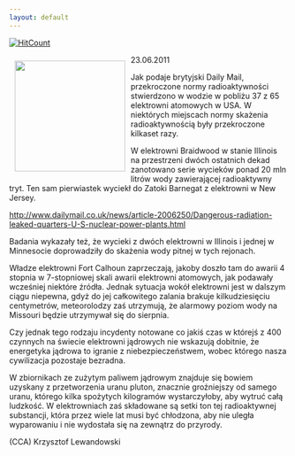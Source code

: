 ```yaml
---
layout: default
---
```


[![HitCount](http://hits.dwyl.io/czystakraina/{{page.url}}.svg)](http://hits.dwyl.io/czystakraina/{{page.url}})

<p><img src="{{site.baseurl}}\articles\pictures\465.cooper-nuclear-power-station-ne-1993-flood-shutdown.jpg" align="left" style="margin: 10px 10px" width="200"><!--78-->
23.06.2011</p><p>Jak podaje brytyjski Daily Mail, przekroczone normy radioaktywności stwierdzono w wodzie w pobliżu 37 z 65 elektrowni atomowych w USA. W niektórych miejscach normy skażenia radioaktywnością były przekroczone kilkaset razy.</p><p>W elektrowni Braidwood w stanie Illinois na przestrzeni dwóch ostatnich dekad zanotowano serie wycieków ponad 20 mln litrów wody zawierającej radioaktywny tryt. Ten sam pierwiastek wyciekł do Zatoki Barnegat z elektrowni w New Jersey.</p><p><a href="http://www.dailymail.co.uk/news/article-2006250/Dangerous-radiation-leaked-quarters-U-S-nuclear-power-plants.html" title="Skażenie przyrody" target="">http://www.dailymail.co.uk/news/article-2006250/Dangerous-radiation-leaked-quarters-U-S-nuclear-power-plants.html</a></p><p>Badania wykazały też, że wycieki z dwóch elektrowni w Illinois i jednej w Minnesocie doprowadziły do skażenia wody pitnej w tych rejonach.</p><p>Władze elektrowni Fort Calhoun zaprzeczają, jakoby doszło tam do awarii 4 stopnia w 7-stopniowej skali awarii elektrowni atomowych, jak podawały wcześniej niektóre źródła. Jednak sytuacja wokół elektrowni jest w dalszym ciągu niepewna, gdyż do jej całkowitego zalania brakuje kilkudziesięciu centymetrów, meteorolodzy zaś utrzymują, że alarmowy poziom wody na Missouri będzie utrzymywał się do sierpnia.</p><p>Czy jednak tego rodzaju incydenty notowane co jakiś czas w którejś z 400 czynnych na świecie elektrowni jądrowych nie wskazują dobitnie, że energetyka jądrowa to igranie z niebezpieczeństwem, wobec którego nasza cywilizacja pozostaje bezradna.</p><p>W zbiornikach ze zużytym paliwem jądrowym znajduje się bowiem uzyskany z przetworzenia uranu pluton, znacznie groźniejszy od samego uranu, którego kilka spożytych kilogramów wystarczyłoby, aby wytruć całą ludzkość. W elektrowniach zaś składowane są setki ton tej radioaktywnej substancji, która przez wiele lat musi być chłodzona, aby nie uległa wyparowaniu i nie wydostała się na zewnątrz do przyrody.</p><p>(CCA) Krzysztof Lewandowski</p>